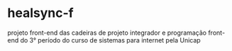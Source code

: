 # healsync-f
projeto front-end das cadeiras de projeto integrador e programação front-end do 3° período do curso de sistemas para internet pela Unicap
